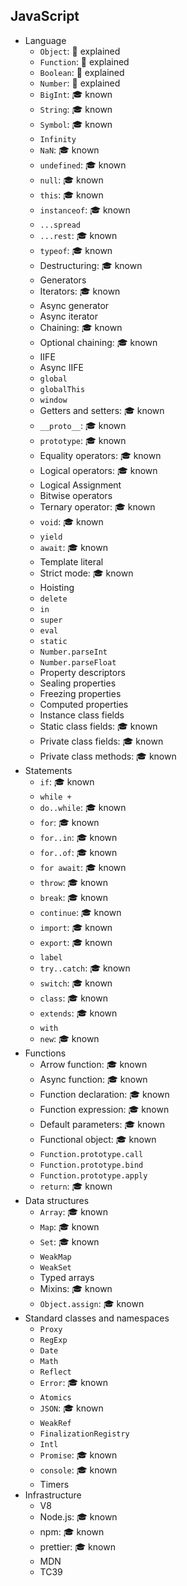 ## JavaScript

- Language
  - `Object`: 🙋 explained
  - `Function`: 🙋 explained
  - `Boolean`: 🙋 explained
  - `Number`: 🙋 explained
  - `BigInt`: 🎓 known
  - `String`: 🎓 known
  - `Symbol`: 🎓 known
  - `Infinity`
  - `NaN`: 🎓 known
  - `undefined`: 🎓 known
  - `null`: 🎓 known
  - `this`: 🎓 known
  - `instanceof`: 🎓 known
  - `...spread`
  - `...rest`: 🎓 known
  - `typeof`: 🎓 known
  - Destructuring: 🎓 known
  - Generators
  - Iterators: 🎓 known
  - Async generator
  - Async iterator
  - Chaining: 🎓 known
  - Optional chaining: 🎓 known
  - IIFE
  - Async IIFE
  - `global`
  - `globalThis`
  - `window`
  - Getters and setters: 🎓 known
  - `__proto__`: 🎓 known
  - `prototype`: 🎓 known
  - Equality operators: 🎓 known
  - Logical operators: 🎓 known
  - Logical Assignment
  - Bitwise operators
  - Ternary operator: 🎓 known
  - `void`: 🎓 known
  - `yield`
  - `await`: 🎓 known
  - Template literal
  - Strict mode: 🎓 known
  - Hoisting
  - `delete`
  - `in`
  - `super`
  - `eval`
  - `static`
  - `Number.parseInt`
  - `Number.parseFloat`
  - Property descriptors
  - Sealing properties
  - Freezing properties
  - Computed properties
  - Instance class fields
  - Static class fields: 🎓 known
  - Private class fields: 🎓 known
  - Private class methods: 🎓 known
- Statements
  - `if`: 🎓 known
  - `while +`
  - `do..while`: 🎓 known
  - `for`: 🎓 known
  - `for..in`: 🎓 known
  - `for..of`: 🎓 known
  - `for await`: 🎓 known
  - `throw`: 🎓 known
  - `break`: 🎓 known
  - `continue`: 🎓 known
  - `import`: 🎓 known
  - `export`: 🎓 known
  - `label`
  - `try..catch`: 🎓 known
  - `switch`: 🎓 known
  - `class`: 🎓 known
  - `extends`: 🎓 known
  - `with`
  - `new`: 🎓 known
- Functions
  - Arrow function: 🎓 known
  - Async function: 🎓 known
  - Function declaration: 🎓 known
  - Function expression: 🎓 known
  - Default parameters: 🎓 known
  - Functional object: 🎓 known
  - `Function.prototype.call`
  - `Function.prototype.bind`
  - `Function.prototype.apply`
  - `return`: 🎓 known
- Data structures
  - `Array`: 🎓 known
  - `Map`: 🎓 known
  - `Set`: 🎓 known
  - `WeakMap`
  - `WeakSet`
  - Typed arrays
  - Mixins: 🎓 known
  - `Object.assign`: 🎓 known
- Standard classes and namespaces
  - `Proxy`
  - `RegExp`
  - `Date`
  - `Math`
  - `Reflect`
  - `Error`: 🎓 known
  - `Atomics`
  - `JSON`: 🎓 known
  - `WeakRef`
  - `FinalizationRegistry`
  - `Intl`
  - `Promise`: 🎓 known
  - `console`: 🎓 known
  - Timers
- Infrastructure
  - V8
  - Node.js: 🎓 known
  - npm: 🎓 known
  - prettier: 🎓 known
  - MDN
  - TC39
